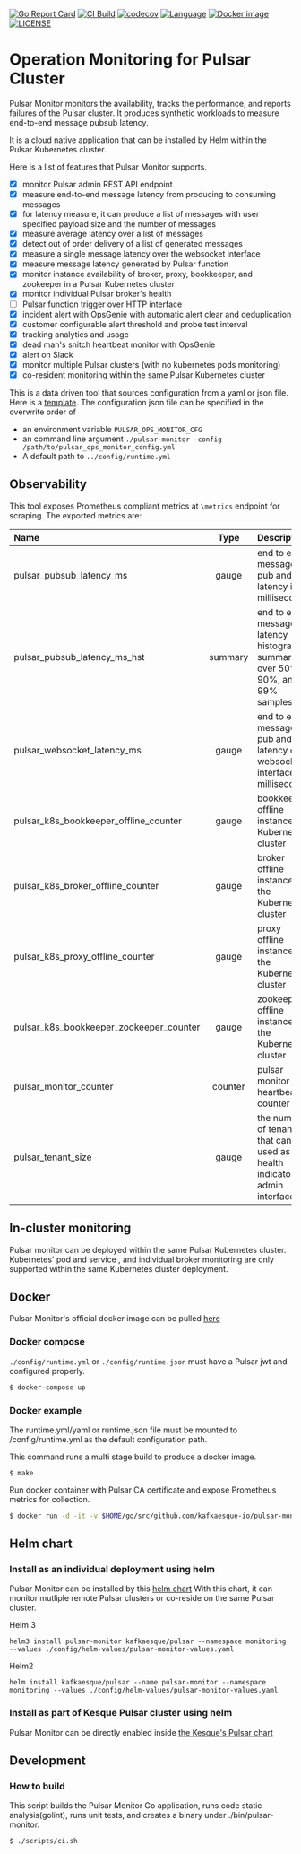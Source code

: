 [![Go Report Card](https://goreportcard.com/badge/github.com/kafkaesque-io/pulsar-monitor)](https://goreportcard.com/report/github.com/kafkaesque-io/pulsar-monitor)
[![CI Build](https://github.com/kafkaesque-io/pulsar-monitor/workflows/ci/badge.svg
)](https://github.com/kafkaesque-io/pulsar-monitor/actions)
[![codecov](https://codecov.io/gh/kafkaesque-io/pulsar-monitor/branch/master/graph/badge.svg)](https://codecov.io/gh/kafkaesque-io/pulsar-monitor)
[![Language](https://img.shields.io/badge/Language-Go-blue.svg)](https://golang.org/)
[![Docker image](https://img.shields.io/docker/image-size/kesque/pulsar-monitor)](https://hub.docker.com/r/kesque/pulsar-monitor/)
[![LICENSE](https://img.shields.io/hexpm/l/pulsar.svg)](https://github.com/kafkaesque-io/pulsar-monitor/blob/master/LICENSE)

# Operation Monitoring for Pulsar Cluster
Pulsar Monitor monitors the availability, tracks the performance, and reports failures of the Pulsar cluster. It produces synthetic workloads to measure end-to-end message pubsub latency.

It is a cloud native application that can be installed by Helm within the Pulsar Kubernetes cluster.

Here is a list of features that Pulsar Monitor supports.
- [x] monitor Pulsar admin REST API endpoint
- [x] measure end-to-end message latency from producing to consuming messages
- [x] for latency measure, it can produce a list of messages with user specified payload size and the number of messages
- [x] measure average latency over a list of messages
- [x] detect out of order delivery of a list of generated messages
- [x] measure a single message latency over the websocket interface
- [x] measure message latency generated by Pulsar function
- [x] monitor instance availability of broker, proxy, bookkeeper, and zookeeper in a Pulsar Kubernetes cluster
- [x] monitor individual Pulsar broker's health
- [ ] Pulsar function trigger over HTTP interface
- [x] incident alert with OpsGenie with automatic alert clear and deduplication
- [x] customer configurable alert threshold and probe test interval
- [x] tracking analytics and usage
- [x] dead man's snitch heartbeat monitor with OpsGenie
- [x] alert on Slack
- [x] monitor multiple Pulsar clusters (with no kubernetes pods monitoring)
- [x] co-resident monitoring within the same Pulsar Kubernetes cluster

This is a data driven tool that sources configuration from a yaml or json file. Here is a [template](../config/runtime_template.json).
The configuration json file can be specified in the overwrite order of 
- an environment variable `PULSAR_OPS_MONITOR_CFG`
- an command line argument `./pulsar-monitor -config /path/to/pulsar_ops_monitor_config.yml`
- A default path to `../config/runtime.yml`

## Observability
This tool exposes Prometheus compliant metrics at `\metrics` endpoint for scraping. The exported metrics are:

| Name | Type | Description |
|:------|:------:|:------------|
| pulsar_pubsub_latency_ms | gauge | end to end message pub and sub latency in milliseconds |
| pulsar_pubsub_latency_ms_hst | summary | end to end message latency histogram summary over 50%, 90%, and 99% samples |
| pulsar_websocket_latency_ms | gauge | end to end message pub and sub latency over websocket interface in milliseconds |
| pulsar_k8s_bookkeeper_offline_counter | gauge | bookkeeper offline instances in Kubernetes cluster |
| pulsar_k8s_broker_offline_counter | gauge | broker offline instances in the Kubernetes cluster |
| pulsar_k8s_proxy_offline_counter | gauge | proxy offline instances in the Kubernetes cluster |
| pulsar_k8s_bookkeeper_zookeeper_counter | gauge | zookeeper offline instances in the Kubernetes cluster |
| pulsar_monitor_counter | counter | pulsar monitor heartbeat counter |
| pulsar_tenant_size | gauge | the number of tenants that can be used as a health indicator of admin interface |

## In-cluster monitoring
Pulsar monitor can be deployed within the same Pulsar Kubernetes cluster. Kubernetes' pod and service , and individual broker monitoring are only supported within the same Kubernetes cluster deployment.


## Docker
Pulsar Monitor's official docker image can be pulled [here](https://hub.docker.com/repository/docker/kesque/pulsar-monitor)

### Docker compose
`./config/runtime.yml` or `./config/runtime.json` must have a Pulsar jwt and configured properly.

``` bash
$ docker-compose up
```

### Docker example
The runtime.yml/yaml or runtime.json file must be mounted to /config/runtime.yml as the default configuration path.

This command runs a multi stage build to produce a docker image.
```
$ make
```

Run docker container with Pulsar CA certificate and expose Prometheus metrics for collection.

``` bash
$ docker run -d -it -v $HOME/go/src/github.com/kafkaesque-io/pulsar-monitor/config/runtime.yml:/config/runtime.yml -v /etc/pki/ca-trust/extracted/pem/tls-ca-bundle.pem:/etc/ssl/certs/ca-bundle.crt -p 8080:8080 --name=pulsar-monitor kesque/pulsar-monitor:1.2.91
```

## Helm chart

### Install as an individual deployment using helm
Pulsar Monitor can be installed by this [helm chart](https://github.com/kafkaesque-io/pulsar-helm-chart/tree/master/helm-chart-sources/pulsar-monitor)
With this chart, it can monitor mutliple remote Pulsar clusters or co-reside on the same Pulsar cluster.

Helm 3
```
helm3 install pulsar-monitor kafkaesque/pulsar --namespace monitoring --values ./config/helm-values/pulsar-monitor-values.yaml
```

Helm2
```
helm install kafkaesque/pulsar --name pulsar-monitor --namespace monitoring --values ./config/helm-values/pulsar-monitor-values.yaml
```

### Install as part of Kesque Pulsar cluster using helm

Pulsar Monitor can be directly enabled inside [the Kesque's Pulsar chart](https://github.com/kafkaesque-io/pulsar-helm-chart/blob/master/helm-chart-sources/pulsar/values.yaml#L1571)


## Development

### How to build
This script builds the Pulsar Monitor Go application, runs code static analysis(golint), runs unit tests, and creates a binary under ./bin/pulsar-monitor.
```
$ ./scripts/ci.sh
```
